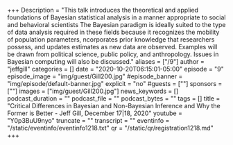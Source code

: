 +++
Description = "This talk introduces the theoretical and applied foundations of Bayesian statistical analysis in a manner appropriate to social and behavioral scientists The Bayesian paradigm is ideally suited to the type of data analysis required in these fields because it recognizes the mobility of population parameters, ncorporates prior knowledge that researchers possess, and updates estimates as new data are observed. Examples will be drawn from political science, public policy, and anthropology.  Issues in Bayesian computing will also be discussed."
aliases = ["/9"]
author = "jeffgill"
categories = []
date = "2020-10-20T06:15:01-05:00"
episode = "9"
episode_image = "img/guest/Gill200.jpg"
#episode_banner = "img/episode/default-banner.jpg"
explicit = "no"
#guests = [""]
sponsors = [""]
images = ["img/guest/Gill200.jpg"]
news_keywords = []
podcast_duration = ""
podcast_file = ""
podcast_bytes = ""
tags = []
title = "Critical Differences in Bayesian and Non-Bayesian Inference and Why the Former is Better - Jeff Gill, December 17|18, 2020"
youtube = "Y0p3BuU9nyo"
truncate = ""
transcript = ""
eventinfo = "/static/eventinfo/eventinfo1218.txt"
qr = "/static/qr/registration1218.md"
+++
